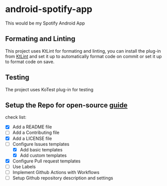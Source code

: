 # android-spotify-app
This would be my Spotify Android App

## Formating and Linting
This project uses KtLint for formating and linting, you can install the plug-in from [KtLint](https://pinterest.github.io/ktlint/0.50.0/) and set it up to automatically format code on commit or set it up to format code on save.

## Testing
The project uses KoTest plug-in for testing

## Setup the Repo for open-source [guide](https://inspirezone.tech/checklist-for-every-open-source-repository-maintainer/)
check list:
 - [x] Add a README file
 - [ ] Add a Contributing file
 - [x] Add a LICENSE file
 - [ ] Configure Issues templates
	- [x] Add basic templates
	- [x] Add custom templates
 - [x] Configure Pull request templates
 - [ ] Use Labels
 - [ ] Implement Github Actions with Workflows
 - [ ] Setup Github repository description and settings
